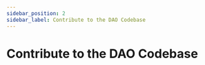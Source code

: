 ```yaml
---
sidebar_position: 2
sidebar_label: Contribute to the DAO Codebase
---
```


# Contribute to the DAO Codebase
